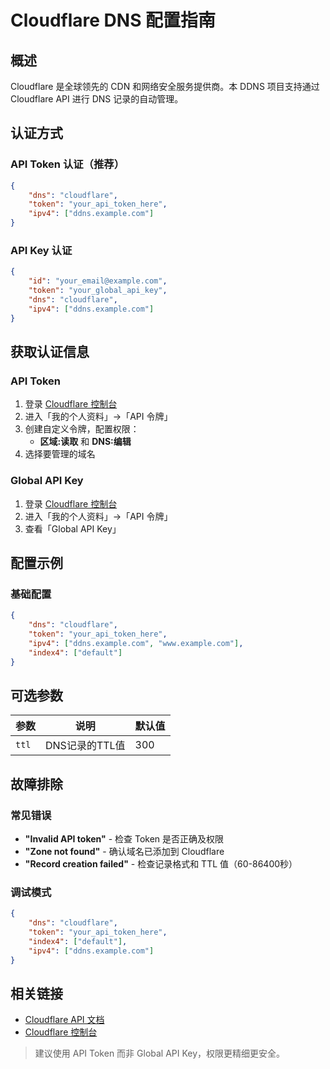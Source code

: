 # Cloudflare DNS 配置指南

## 概述

Cloudflare 是全球领先的 CDN 和网络安全服务提供商。本 DDNS 项目支持通过 Cloudflare API 进行 DNS 记录的自动管理。

## 认证方式

### API Token 认证（推荐）

```json
{
    "dns": "cloudflare",
    "token": "your_api_token_here",
    "ipv4": ["ddns.example.com"]
}
```

### API Key 认证

```json
{
    "id": "your_email@example.com",
    "token": "your_global_api_key",
    "dns": "cloudflare",
    "ipv4": ["ddns.example.com"]
}
```

## 获取认证信息

### API Token

1. 登录 [Cloudflare 控制台](https://dash.cloudflare.com/)
2. 进入「我的个人资料」→「API 令牌」
3. 创建自定义令牌，配置权限：
   - **区域:读取** 和 **DNS:编辑**
4. 选择要管理的域名

### Global API Key

1. 登录 [Cloudflare 控制台](https://dash.cloudflare.com/)
2. 进入「我的个人资料」→「API 令牌」
3. 查看「Global API Key」

## 配置示例

### 基础配置

```json
{
    "dns": "cloudflare",
    "token": "your_api_token_here",
    "ipv4": ["ddns.example.com", "www.example.com"],
    "index4": ["default"]
}
```

## 可选参数

| 参数 | 说明 | 默认值 |
|------|------|--------|
| `ttl` | DNS记录的TTL值 | 300 |

## 故障排除

### 常见错误

- **"Invalid API token"** - 检查 Token 是否正确及权限
- **"Zone not found"** - 确认域名已添加到 Cloudflare
- **"Record creation failed"** - 检查记录格式和 TTL 值（60-86400秒）

### 调试模式

```json
{
    "dns": "cloudflare",
    "token": "your_api_token_here",
    "index4": ["default"],
    "ipv4": ["ddns.example.com"]
}
```

## 相关链接

- [Cloudflare API 文档](https://developers.cloudflare.com/api/)
- [Cloudflare 控制台](https://dash.cloudflare.com/)

> 建议使用 API Token 而非 Global API Key，权限更精细更安全。
